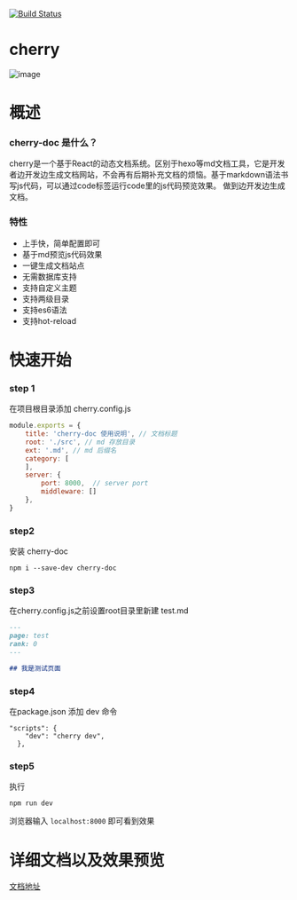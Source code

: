 [![Build Status](https://travis-ci.org/kokokele/cherry.svg?branch=master)](https://travis-ci.org/kokokele/cherry)

# cherry
![image](https://encrypted-tbn1.gstatic.com/images?q=tbn:ANd9GcSVWc4Y4dXqcqubFKdBCMgA9fWwpTfpeqxmG9EiFv-N_vLk-_jq)

# 概述

### cherry-doc 是什么？

cherry是一个基于React的动态文档系统。区别于hexo等md文档工具，它是开发者边开发边生成文档网站，不会再有后期补充文档的烦恼。基于markdown语法书写js代码，可以通过code标签运行code里的js代码预览效果。
做到边开发边生成文档。


### 特性
- 上手快，简单配置即可
- 基于md预览js代码效果
- 一键生成文档站点
- 无需数据库支持
- 支持自定义主题
- 支持两级目录
- 支持es6语法
- 支持hot-reload


# 快速开始

### step 1
在项目根目录添加 cherry.config.js


```js
module.exports = {
    title: 'cherry-doc 使用说明', // 文档标题
    root: './src', // md 存放目录
    ext: '.md', // md 后缀名
    category: [
    ],
    server: {
        port: 8000,  // server port
        middleware: []
    },
}
```


### step2
安装 cherry-doc

```shell
npm i --save-dev cherry-doc
```

### step3

在cherry.config.js之前设置root目录里新建 test.md

```md
---
page: test
rank: 0
---

## 我是测试页面
```


### step4
在package.json 添加 dev 命令
```
"scripts": {
    "dev": "cherry dev",
  },
```

### step5
执行
```shell
npm run dev
```

浏览器输入 `localhost:8000` 即可看到效果

# 详细文档以及效果预览
[文档地址](https://kokokele.github.io/cherry/doc/)
